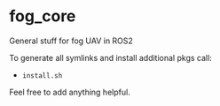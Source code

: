 # fog_core
General stuff for fog UAV in ROS2

To generate all symlinks and install additional pkgs call:
- `install.sh`

Feel free to add anything helpful.
